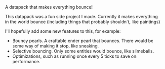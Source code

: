 A datapack that makes everything bounce!

This datapack was a fun side project I made. Currently it makes everything in the world bounce (including things that probably shouldn't, like paintings)

I'll hopefully add some new features to this, for example:
  * Bouncy pearls. A craftable ender pearl that bounces. There would be some way of making it stop, like sneaking.
  * Selective bouncing. Only some entities would bounce, like slimeballs.
  * Optimizations, such as running once every 5 ticks to save on performance.
